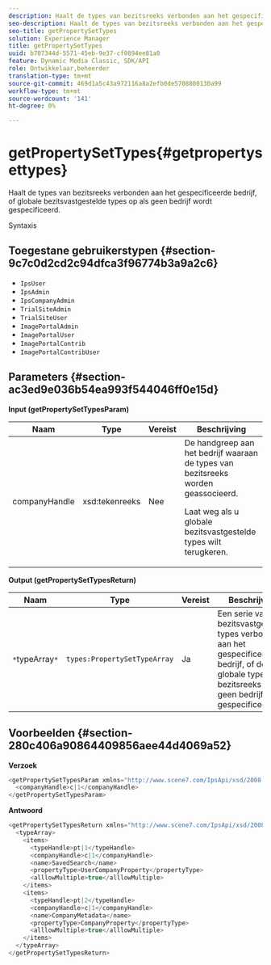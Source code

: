```yaml
---
description: Haalt de types van bezitsreeks verbonden aan het gespecificeerde bedrijf, of globale bezitsvastgestelde types op als geen bedrijf wordt gespecificeerd.
seo-description: Haalt de types van bezitsreeks verbonden aan het gespecificeerde bedrijf, of globale bezitsvastgestelde types op als geen bedrijf wordt gespecificeerd.
seo-title: getPropertySetTypes
solution: Experience Manager
title: getPropertySetTypes
uuid: b707344d-5571-45eb-9e37-cf0894ee81a0
feature: Dynamic Media Classic, SDK/API
role: Ontwikkelaar,beheerder
translation-type: tm+mt
source-git-commit: 469d1a5c43a972116a8a2efb0de5708800130a99
workflow-type: tm+mt
source-wordcount: '141'
ht-degree: 0%

---
```



# getPropertySetTypes{#getpropertysettypes}

Haalt de types van bezitsreeks verbonden aan het gespecificeerde bedrijf, of globale bezitsvastgestelde types op als geen bedrijf wordt gespecificeerd.

Syntaxis

## Toegestane gebruikerstypen {#section-9c7c0d2cd2c94dfca3f96774b3a9a2c6}

* `IpsUser`
* `IpsAdmin`
* `IpsCompanyAdmin`
* `TrialSiteAdmin`
* `TrialSiteUser`
* `ImagePortalAdmin`
* `ImagePortalUser`
* `ImagePortalContrib`
* `ImagePortalContribUser`

## Parameters {#section-ac3ed9e036b54ea993f544046ff0e15d}

**Input (getPropertySetTypesParam)**

<table id="table_2590368FEEF04AD4B074412CBBA90F88"> 
 <thead> 
  <tr> 
   <th colname="col1" class="entry"> Naam </th> 
   <th colname="col2" class="entry"> Type </th> 
   <th colname="col3" class="entry"> Vereist </th> 
   <th colname="col4" class="entry"> Beschrijving </th> 
  </tr> 
 </thead>
 <tbody> 
  <tr> 
   <td colname="col1"> <span class="codeph"> <span class="varname"> companyHandle</span> </span> </td> 
   <td colname="col2"> <span class="codeph"> xsd:tekenreeks</span> </td> 
   <td colname="col3"> Nee </td> 
   <td colname="col4">De handgreep aan het bedrijf waaraan de types van bezitsreeks worden geassocieerd. <p>Laat weg als u globale bezitsvastgestelde types wilt terugkeren. </p> </td> 
  </tr> 
 </tbody> 
</table>

**Output (getPropertySetTypesReturn)**

| Naam | Type | Vereist | Beschrijving |
|---|---|---|---|
| `*`typeArray`*` | `types:PropertySetTypeArray` | Ja | Een serie van bezitsvastgestelde types verbonden aan het gespecificeerde bedrijf, of de globale types van bezitsreeks als geen bedrijf werd gespecificeerd. |

## Voorbeelden {#section-280c406a90864409856aee44d4069a52}

**Verzoek**

```java
<getPropertySetTypesParam xmlns="http://www.scene7.com/IpsApi/xsd/2008-01-15">
  <companyHandle>c|1</companyHandle>
</getPropertySetTypesParam>
```

**Antwoord**

```java
<getPropertySetTypesReturn xmlns="http://www.scene7.com/IpsApi/xsd/2008-01-15">
  <typeArray>
    <items>
      <typeHandle>pt|1</typeHandle>
      <companyHandle>c|1</companyHandle>
      <name>SavedSearch</name>
      <propertyType>UserCompanyProperty</propertyType>
      <alllowMultiple>true</alllowMultiple>
    </items>
    <items>
      <typeHandle>pt|2</typeHandle>
      <companyHandle>c|1</companyHandle>
      <name>CompanyMetadata</name>
      <propertyType>CompanyProperty</propertyType>
      <alllowMultiple>true</alllowMultiple>
    </items>
  </typeArray>
</getPropertySetTypesReturn>
```

